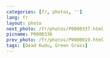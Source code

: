 ```yaml
---
categories: [fr, photos, '']
lang: fr
layout: photo
next_photo: /fr/photos/P0000337.html
picname: P0000336
prev_photo: /fr/photos/P0000019.html
tags: [Dead Kudu, Green Grass]
---
```

